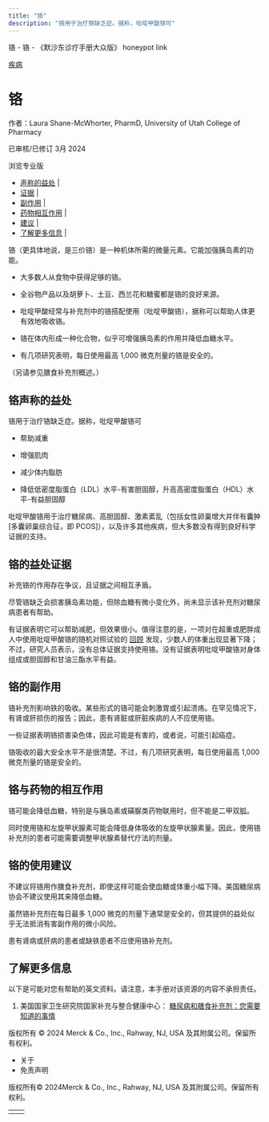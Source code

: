 ```yaml
---
title: "铬"
description: "铬用于治疗铬缺乏症。据称，吡啶甲酸铬可"
---
```


﻿铬 \- 铬 \- 《默沙东诊疗手册大众版》 honeypot link



[疾病](https://www.merckmanuals.com/home/resourcespages/healthyliving_rel2.3)

# 铬

作者：Laura Shane-McWhorter, PharmD, University of Utah College of Pharmacy

已审核/已修订 3月 2024

浏览专业版

- [声称的益处](#声称的益处_v61151152_zh) \|
- [证据](#证据_v61151166_zh) \|
- [副作用](#副作用_v61151173_zh) \|
- [药物相互作用](#药物相互作用_v61151178_zh) \|
- [建议](#建议_v61151182_zh) \|
- [了解更多信息](#了解更多信息_v88387964_zh) \|

铬（更具体地说，是三价铬）是一种机体所需的微量元素。它能加强胰岛素的功能。

- 大多数人从食物中获得足够的铬。

- 全谷物产品以及胡萝卜、土豆、西兰花和糖蜜都是铬的良好来源。

- 吡啶甲酸经常与补充剂中的铬搭配使用（吡啶甲酸铬），据称可以帮助人体更有效地吸收铬。

- 铬在体内形成一种化合物，似乎可增强胰岛素的作用并降低血糖水平。

- 有几项研究表明，每日使用最高 1,000 微克剂量的铬是安全的。


（另请参见膳食补充剂概述。）

## 铬声称的益处

铬用于治疗铬缺乏症。据称，吡啶甲酸铬可

- 帮助减重

- 增强肌肉

- 减少体内脂肪

- 降低低密度脂蛋白（LDL）水平-有害胆固醇，升高高密度脂蛋白（HDL）水平-有益胆固醇


吡啶甲酸铬用于治疗糖尿病、高胆固醇、激素紊乱（包括女性卵巢增大并伴有囊肿 \[多囊卵巢综合征，即 PCOS\]），以及许多其他疾病，但大多数没有得到良好科学证据的支持。

## 铬的益处证据

补充铬的作用存在争议，且证据之间相互矛盾。

尽管铬缺乏会损害胰岛素功能，但除血糖有微小变化外，尚未显示该补充剂对糖尿病患者有帮助。

有证据表明它可以帮助减肥，但效果很小。值得注意的是，一项对在超重或肥胖成人中使用吡啶甲酸铬的随机对照试验的 [回顾](https://pubmed.ncbi.nlm.nih.gov/24293292/) 发现，少数人的体重出现显著下降；不过，研究人员表示，没有总体证据支持使用铬。没有证据表明吡啶甲酸铬对身体组成或胆固醇和甘油三酯水平有益。

## 铬的副作用

铬补充剂影响铁的吸收。某些形式的铬可能会刺激胃或引起溃疡。在罕见情况下，有肾或肝损伤的报告；因此，患有肾脏或肝脏疾病的人不应使用铬。

一些证据表明铬损害染色体，因此可能是有害的，或者说，可能引起癌症。

铬吸收的最大安全水平不是很清楚。不过，有几项研究表明，每日使用最高 1,000 微克剂量的铬是安全的。

## 铬与药物的相互作用

铬可能会降低血糖，特别是与胰岛素或磺脲类药物联用时，但不能是二甲双胍。

同时使用铬和左旋甲状腺素可能会降低身体吸收的左旋甲状腺素量。因此，使用铬补充剂的患者可能需要调整甲状腺素替代疗法的剂量。

## 铬的使用建议

不建议将铬用作膳食补充剂，即使这样可能会使血糖或体重小幅下降。美国糖尿病协会不建议使用其来降低血糖。

虽然铬补充剂在每日最多 1,000 微克的剂量下通常是安全的，但其提供的益处似乎无法抵消有害副作用的微小风险。

患有肾病或肝病的患者或缺铁患者不应使用铬补充剂。

## 了解更多信息

以下是可能对您有帮助的英文资料。请注意，本手册对该资源的内容不承担责任。

1. 美国国家卫生研究院国家补充与整合健康中心： [糖尿病和膳食补充剂：您需要知道的事情](https://www.nccih.nih.gov/health/diabetes-and-dietary-supplements-what-you-need-to-know)




版权所有 © 2024
Merck & Co., Inc., Rahway, NJ, USA 及其附属公司。保留所有权利。

- 关于
- 免责声明

版权所有© 2024Merck & Co., Inc., Rahway, NJ, USA 及其附属公司。保留所有权利。

|     |     |
| --- | --- |
|  |  |